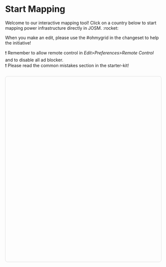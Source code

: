 <div class="page-headers">
<h1>Start Mapping </h1>
</div>
Welcome to our interactive mapping tool! Click on a country below to start mapping power infrastructure directly in JOSM. :rocket:

<p>
  When you make an edit, please use the <span class="big-font">#ohmygrid</span> in the changeset to help the initiative!
</p>


:exclamation: Remember to allow remote control in _Edit>Preferences>Remote Control_ and to disable all ad blocker.<br>
:exclamation: Please read the common mistakes section in the starter-kit!

<style>
#map {
    position: relative;
    z-index: 1;
    width: 100%;
    height: 600px;
    margin: 20px 0;
    border-radius: 8px;
    border: 1px solid #ddd;
}

@media (max-width: 768px) {
    #map {
        height: 400px;
    }
}
</style>

<div id="map"></div>

<link rel="stylesheet" href="https://unpkg.com/leaflet@1.7.1/dist/leaflet.css" />
<script src="https://unpkg.com/leaflet@1.7.1/dist/leaflet.js"></script>

<script>
// Map
const map = L.map('map').setView([20, 0], 2);
L.tileLayer('https://{s}.tile.openstreetmap.org/{z}/{x}/{y}.png', {
    maxZoom: 18,
    attribution: '© <a href="https://www.openstreetmap.org/copyright" target="_blank" rel="noopener noreferrer">OpenStreetMap</a> contributors'
}).addTo(map);

// Define large countries that should use regional boundaries when zoomed in
const largeCountries = ['BR', 'US', 'CA', 'IN', 'MX', 'AU', 'CN'];
const zoomThreshold = 5; // Zoom level at which to show regions instead of countries

// Layers for countries and regions
const countriesLayer = L.geoJSON(null, {
    style: { color: '#3388ff', weight: 1 }
}).addTo(map);

const regionsLayer = L.geoJSON(null, {
    style: { color: '#3388ff', weight: 1 }
});

// Overpass query 
function buildOverpassQuery(iso) {
  return `[out:xml][timeout:300];
  
  // Get the complete administrative boundary relation and its members
  relation["boundary"="administrative"]["admin_level"="2"]["ISO3166-1:alpha2"="${iso}"]->.admin_boundary;
  (.admin_boundary; >;);
  // Convert the full relation into an area, which we use for the subsequent search
  .admin_boundary map_to_area ->.searchArea;
  
  // Get towers, poles, lines, cables, etc.
  node["power"="tower"](area.searchArea) -> .towers;
  node["power"="pole"](area.searchArea) -> .poles;
  way["power"="line"](area.searchArea) -> .lines_connected;
  way["power"="line"]["voltage"](if:t["voltage"] >= 90000)(area.searchArea) -> .high_voltage_lines;
  way["power"="cable"](area.searchArea) -> .cables;
  node.poles(w.high_voltage_lines) -> .hv_poles;
  
  // Get substations explicitly as nodes, ways, and relations
  node["power"="substation"](area.searchArea) -> .substation_nodes;
  way["power"="substation"](area.searchArea) -> .substation_ways;
  relation["power"="substation"](area.searchArea) -> .substation_relations;
  
  // And similarly for power plants, generators, and transformers
  node["power"="plant"](area.searchArea) -> .plant_nodes;
  way["power"="plant"](area.searchArea) -> .plant_ways;
  relation["power"="plant"](area.searchArea) -> .plant_relations;
  
  node["power"="generator"](area.searchArea) -> .generator_nodes;
  way["power"="generator"](area.searchArea) -> .generator_ways;
  relation["power"="generator"](area.searchArea) -> .generator_relations;
  
  node["power"="transformer"](area.searchArea) -> .transformer_nodes;
  way["power"="transformer"](area.searchArea) -> .transformer_ways;
  relation["power"="transformer"](area.searchArea) -> .transformer_relations;
  
  node["power"="portal"](area.searchArea) -> .portal_nodes;
  
  // Union all elements – note that we also include the original admin boundary
  (
    .towers;
    .hv_poles;
    .cables;
    .lines_connected;
    .high_voltage_lines;
    .substation_nodes;
    .substation_ways;
    .substation_relations;
    .plant_nodes;
    .plant_ways;
    .plant_relations;
    .generator_nodes;
    .generator_ways;
    .generator_relations;
    .portal_nodes;
    .transformer_nodes;
    .transformer_ways;
    .transformer_relations;
    .admin_boundary;
  );
  
  // First output: all elements with metadata
  out meta;
  // Second recursion: fetch all members of multipolygon relations, etc.
  >;
  // Output the full geometry (again with meta) so JOSM receives complete data
  out meta;
  `;
}

// Overpass query for regions
function buildRegionOverpassQuery(iso3166_2) {
  return `[out:xml][timeout:300];
  
  // Get the complete administrative boundary relation and its members
  relation["boundary"="administrative"]["admin_level"="4"]["ISO3166-2"="${iso3166_2}"]->.admin_boundary;
  (.admin_boundary; >;);
  // Convert the full relation into an area, which we use for the subsequent search
  .admin_boundary map_to_area ->.searchArea;
  
  // Get towers, poles, lines, cables, etc.
  node["power"="tower"](area.searchArea) -> .towers;
  node["power"="pole"](area.searchArea) -> .poles;
  way["power"="line"](area.searchArea) -> .lines_connected;
  way["power"="line"]["voltage"](if:t["voltage"] >= 90000)(area.searchArea) -> .high_voltage_lines;
  way["power"="cable"](area.searchArea) -> .cables;
  node.poles(w.high_voltage_lines) -> .hv_poles;
  
  // Get substations explicitly as nodes, ways, and relations
  node["power"="substation"](area.searchArea) -> .substation_nodes;
  way["power"="substation"](area.searchArea) -> .substation_ways;
  relation["power"="substation"](area.searchArea) -> .substation_relations;
  
  // And similarly for power plants, generators, and transformers
  node["power"="plant"](area.searchArea) -> .plant_nodes;
  way["power"="plant"](area.searchArea) -> .plant_ways;
  relation["power"="plant"](area.searchArea) -> .plant_relations;
  
  node["power"="generator"](area.searchArea) -> .generator_nodes;
  way["power"="generator"](area.searchArea) -> .generator_ways;
  relation["power"="generator"](area.searchArea) -> .generator_relations;
  
  node["power"="transformer"](area.searchArea) -> .transformer_nodes;
  way["power"="transformer"](area.searchArea) -> .transformer_ways;
  relation["power"="transformer"](area.searchArea) -> .transformer_relations;
  
  node["power"="portal"](area.searchArea) -> .portal_nodes;
  
  // Union all elements – note that we also include the original admin boundary
  (
    .towers;
    .hv_poles;
    .cables;
    .lines_connected;
    .high_voltage_lines;
    .substation_nodes;
    .substation_ways;
    .substation_relations;
    .plant_nodes;
    .plant_ways;
    .plant_relations;
    .generator_nodes;
    .generator_ways;
    .generator_relations;
    .portal_nodes;
    .transformer_nodes;
    .transformer_ways;
    .transformer_relations;
    .admin_boundary;
  );
  
  // First output: all elements with metadata
  out meta;
  // Second recursion: fetch all members of multipolygon relations, etc.
  >;
  // Output the full geometry (again with meta) so JOSM receives complete data
  out meta;
  `;
}

// JOSM integration function
function sendToJosm(query) {
  // Encode only the query part
  const encodedQuery = encodeURIComponent(query);
  
  // Construct the Overpass URL by inserting the encoded query.
  const overpassUrl = "https://overpass-api.de/api/interpreter?data=" + encodedQuery;
  
  // Build the final JOSM URL by concatenating the strings manually.
  const josmUrl = "http://localhost:8111/import?new_layer=true&url=" + overpassUrl;

  // Keep a log to see the actual URL
  console.log("URL ", josmUrl);
  
  const iframe = document.createElement('iframe');
  iframe.style.display = 'none';
  iframe.src = josmUrl;
  document.body.appendChild(iframe);
  setTimeout(() => document.body.removeChild(iframe), 1000);
}

// Handle zoom events to show/hide the appropriate layers
map.on('zoomend', function() {
    const currentZoom = map.getZoom();
    
    if (currentZoom >= zoomThreshold) {
        // When zoomed in enough, hide countries and show regions
        if (!map.hasLayer(regionsLayer)) {
            map.addLayer(regionsLayer);
        }
    } else {
        // When zoomed out, hide regions
        if (map.hasLayer(regionsLayer)) {
            map.removeLayer(regionsLayer);
        }
    }
});

// Load country GeoJSON and add interactivity
fetch('../data/countries.geojson')
    .then(response => response.json())
    .then(countries => {
        countriesLayer.addData(countries);
        
        countriesLayer.eachLayer(layer => {
            const iso = layer.feature.properties.ISO_A2;
            const name = layer.feature.properties.NAME;
            
            layer.bindPopup(`<b>${name}</b><br>Click to load in JOSM`);
            layer.on('click', () => {
                // Don't allow clicks on large countries when zoomed in enough
                if (largeCountries.includes(iso) && map.getZoom() >= zoomThreshold) {
                    layer.getPopup().setContent(`<b>${name}</b><br>Please click on a specific region`).update();
                    return;
                }
                
                // Show loading feedback
                layer.setStyle({ color: '#ff7800' });
                layer.getPopup().setContent(`Loading ${name}...`).update();
                
                try {
                    const query = buildOverpassQuery(iso);
                    sendToJosm(query);
                } catch (error) {
                    layer.getPopup().setContent(`Error: ${error.message}`).update();
                }
                
                // Reset style after 2 seconds
                setTimeout(() => {
                    layer.setStyle({ color: '#3388ff' });
                    layer.getPopup().setContent(`<b>${name}</b><br>Click to load in JOSM`).update();
                }, 2000);
            });
        });
    })
    .catch(error => console.error('Countries GeoJSON error:', error));

// Load regions GeoJSON and add interactivity
fetch('../data/regions.geojson')
    .then(response => response.json())
    .then(regions => {
        regionsLayer.addData(regions);
        
        regionsLayer.eachLayer(layer => {
            const iso3166_2 = layer.feature.properties.ISO_1;
            const name = layer.feature.properties.NAME;
            
            layer.bindPopup(`<b>${name}</b><br>Click to load in JOSM`);
            layer.on('click', () => {
                // Show loading feedback
                layer.setStyle({ color: '#ff7800' });
                layer.getPopup().setContent(`Loading ${name}...`).update();
                
                try {
                    const query = buildRegionOverpassQuery(iso3166_2);
                    sendToJosm(query);
                } catch (error) {
                    layer.getPopup().setContent(`Error: ${error.message}`).update();
                }
                
                // Reset style after 2 seconds
                setTimeout(() => {
                    layer.setStyle({ color: '#3388ff' });
                    layer.getPopup().setContent(`<b>${name}</b><br>Click to load in JOSM`).update();
                }, 2000);
            });
        });
    })
    .catch(error => console.error('Regions GeoJSON error:', error));
</script>
